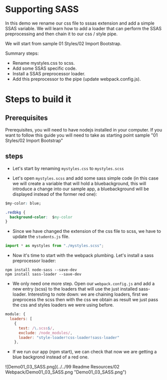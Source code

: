 # Supporting SASS

In this demo we rename our css file to sssas extension and add a simple SSAS variable. We will learn how to add a loader that can perform the SSAS preprocessing and then chain it to our css / style pipe.

We will start from sample 01 Styles/02 Import Bootstrap.

Summary steps:
 - Rename mystyles.css to scss.
 - Add some SSAS specific code.
 - Install a SSAS preprocessor loader.
 - Add this preprocessor to the pipe (update webpack.config.js).

# Steps to build it

## Prerequisites

Prerequisites, you will need to have nodejs installed in your computer. If you want to follow this guide you will need to take as starting point sample "01 Styles/02 Import Bootstrap"

## steps

- Let's start by renaming `mystyles.css` to `mystyles.scss`

- Let's open `mystyles.scss` and add some sass simple code (in this case we will create a variable that will hold a bluebackground, this will introduce a change into our sample app, a bluebackground will be displayed instead of the former red one):

````css
$my-color: blue;

.redbkg {
  background-color:  $my-color
}
````

- Since we have changed the extension of the css file to scss, we have to update the `students.js` file.

````javascript
import * as mystyles from "./mystyles.scss";
````

- Now it's time to start with the webpack plumbing. Let's install a sass preprocessor loader:

````
npm install node-sass --save-dev
npm install sass-loader --save-dev
````
- We only need one more step. Open our `webpack.config.js` and add a new  entry (scss) to the loaders that will use the just installed sass-loader. Interesting to note down: we are chaining loaders, first we preprocess the scss then with the css we obtain as result we just pass the css and styles loaders we were using before.

````javascript
module: {
  loaders: [
    {
      test: /\.scss$/,
      exclude: /node_modules/,
      loader: "style-loader!css-loader!sass-loader"
    },
````

- If we run our app (npm start), we can check that now we are getting a blue backgrond instead of a red one.

![Demo01_03_SASS.png](../../99 Readme Resources/02 Webpack/Demo01_03_SASS.png "Demo01_03_SASS.png")
